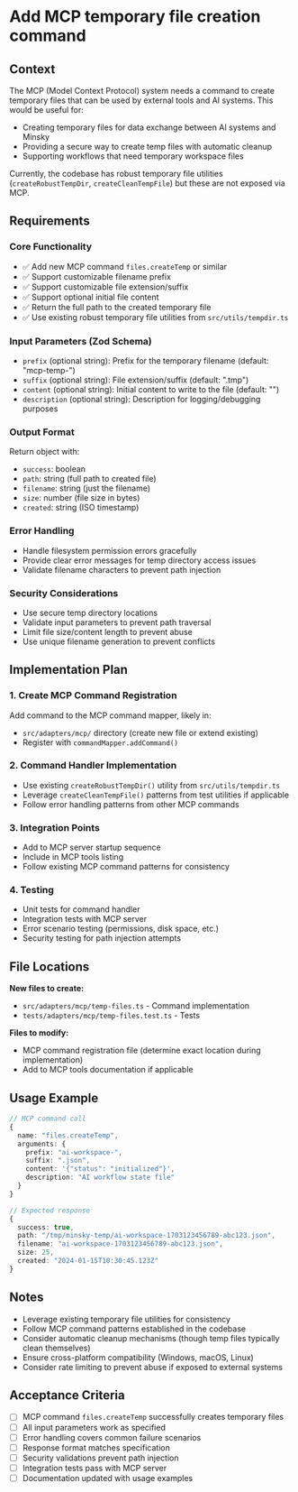 # Add MCP temporary file creation command

## Context

The MCP (Model Context Protocol) system needs a command to create temporary files that can be used by external tools and AI systems. This would be useful for:

- Creating temporary files for data exchange between AI systems and Minsky
- Providing a secure way to create temp files with automatic cleanup
- Supporting workflows that need temporary workspace files

Currently, the codebase has robust temporary file utilities (`createRobustTempDir`, `createCleanTempFile`) but these are not exposed via MCP.

## Requirements

### Core Functionality

- ✅ Add new MCP command `files.createTemp` or similar
- ✅ Support customizable filename prefix
- ✅ Support customizable file extension/suffix
- ✅ Support optional initial file content
- ✅ Return the full path to the created temporary file
- ✅ Use existing robust temporary file utilities from `src/utils/tempdir.ts`

### Input Parameters (Zod Schema)

- `prefix` (optional string): Prefix for the temporary filename (default: "mcp-temp-")
- `suffix` (optional string): File extension/suffix (default: ".tmp")
- `content` (optional string): Initial content to write to the file (default: "")
- `description` (optional string): Description for logging/debugging purposes

### Output Format

Return object with:

- `success`: boolean
- `path`: string (full path to created file)
- `filename`: string (just the filename)
- `size`: number (file size in bytes)
- `created`: string (ISO timestamp)

### Error Handling

- Handle filesystem permission errors gracefully
- Provide clear error messages for temp directory access issues
- Validate filename characters to prevent path injection

### Security Considerations

- Use secure temp directory locations
- Validate input parameters to prevent path traversal
- Limit file size/content length to prevent abuse
- Use unique filename generation to prevent conflicts

## Implementation Plan

### 1. Create MCP Command Registration

Add command to the MCP command mapper, likely in:

- `src/adapters/mcp/` directory (create new file or extend existing)
- Register with `commandMapper.addCommand()`

### 2. Command Handler Implementation

- Use existing `createRobustTempDir()` utility from `src/utils/tempdir.ts`
- Leverage `createCleanTempFile()` patterns from test utilities if applicable
- Follow error handling patterns from other MCP commands

### 3. Integration Points

- Add to MCP server startup sequence
- Include in MCP tools listing
- Follow existing MCP command patterns for consistency

### 4. Testing

- Unit tests for command handler
- Integration tests with MCP server
- Error scenario testing (permissions, disk space, etc.)
- Security testing for path injection attempts

## File Locations

**New files to create:**

- `src/adapters/mcp/temp-files.ts` - Command implementation
- `tests/adapters/mcp/temp-files.test.ts` - Tests

**Files to modify:**

- MCP command registration file (determine exact location during implementation)
- Add to MCP tools documentation if applicable

## Usage Example

```typescript
// MCP command call
{
  name: "files.createTemp",
  arguments: {
    prefix: "ai-workspace-",
    suffix: ".json",
    content: '{"status": "initialized"}',
    description: "AI workflow state file"
  }
}

// Expected response
{
  success: true,
  path: "/tmp/minsky-temp/ai-workspace-1703123456789-abc123.json",
  filename: "ai-workspace-1703123456789-abc123.json",
  size: 25,
  created: "2024-01-15T10:30:45.123Z"
}
```

## Notes

- Leverage existing temporary file utilities for consistency
- Follow MCP command patterns established in the codebase
- Consider automatic cleanup mechanisms (though temp files typically clean themselves)
- Ensure cross-platform compatibility (Windows, macOS, Linux)
- Consider rate limiting to prevent abuse if exposed to external systems

## Acceptance Criteria

- [ ] MCP command `files.createTemp` successfully creates temporary files
- [ ] All input parameters work as specified
- [ ] Error handling covers common failure scenarios
- [ ] Response format matches specification
- [ ] Security validations prevent path injection
- [ ] Integration tests pass with MCP server
- [ ] Documentation updated with usage examples
